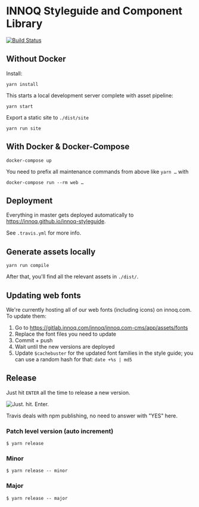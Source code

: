 # INNOQ Styleguide and Component Library

[![Build Status](https://travis-ci.org/innoq/innoq-styleguide.svg?branch=master)](https://travis-ci.org/innoq/innoq-styleguide)

## Without Docker

Install:

    yarn install

This starts a local development server complete with asset pipeline:

    yarn start

Export a static site to `./dist/site`

    yarn run site

## With Docker & Docker-Compose

    docker-compose up

You need to prefix all maintenance commands from above like `yarn …` with

    docker-compose run --rm web …

## Deployment

Everything in master gets deployed automatically to
https://innoq.github.io/innoq-styleguide.

See `.travis.yml` for more info.

## Generate assets locally

    yarn run compile

After that, you'll find all the relevant assets in `./dist/`.

## Updating web fonts

We're currently hosting all of our web fonts (including icons) on innoq.com.
To update them:

1. Go to https://gitlab.innoq.com/innoq/innoq.com-cms/app/assets/fonts
2. Replace the font files you need to update
3. Commit + push
4. Wait until the new versions are deployed
5. Update `$cachebuster` for the updated font families in the style guide;
   you can use a random hash for that: `date +%s | md5`

## Release

Just hit `ENTER` all the time to release a new version.

![Just. hit. Enter.](http://www.reactiongifs.com/r/Dz3nk.gif)

Travis deals with npm publishing, no need to answer
with "YES" here.

### Patch level version (auto increment)

    $ yarn release

### Minor

    $ yarn release -- minor

### Major

    $ yarn release -- major
